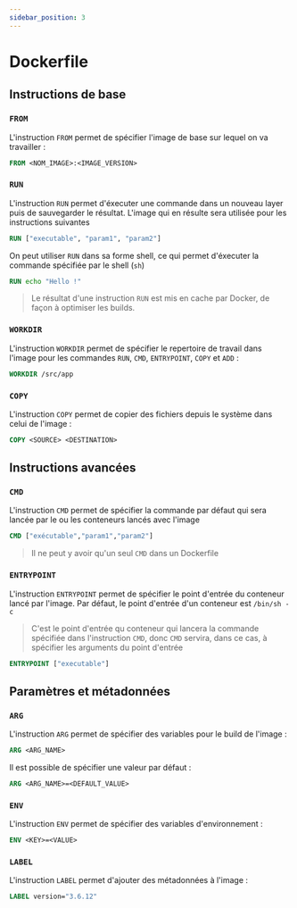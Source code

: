 ```yaml
---
sidebar_position: 3
---
```


# Dockerfile

## Instructions de base

### `FROM`

L'instruction `FROM` permet de spécifier l'image de base sur lequel on va travailler : 

```dockerfile
FROM <NOM_IMAGE>:<IMAGE_VERSION>
```

### `RUN`

L'instruction `RUN` permet d'éxecuter une commande dans un nouveau layer puis de sauvegarder le résultat. L'image qui en résulte sera utilisée
pour les instructions suivantes

```dockerfile
RUN ["executable", "param1", "param2"]
```

On peut utiliser `RUN` dans sa forme shell, ce qui permet d'éxecuter la commande spécifiée par le shell (`sh`)

```dockerfile
RUN echo "Hello !"
```

> Le résultat d'une instruction `RUN` est mis en cache par Docker, de façon à optimiser les builds.

### `WORKDIR`

L'instruction `WORKDIR` permet de spécifier le repertoire de travail dans l'image pour les commandes `RUN`, `CMD`, `ENTRYPOINT`, `COPY` et `ADD` : 

```dockerfile
WORKDIR /src/app
```

### `COPY`

L'instruction `COPY` permet de copier des fichiers depuis le système dans celui de l'image : 

```dockerfile
COPY <SOURCE> <DESTINATION>
```

## Instructions avancées

### `CMD`

L'instruction `CMD` permet de spécifier la commande par défaut qui sera lancée par le ou les conteneurs lancés avec l'image

```dockerfile
CMD ["exécutable","param1","param2"]
```

> Il ne peut y avoir qu'un seul `CMD` dans un Dockerfile

### `ENTRYPOINT`

L'instruction `ENTRYPOINT` permet de spécifier le point d'entrée du conteneur lancé par l'image. Par défaut, le point d'entrée d'un conteneur
est `/bin/sh -c`

> C'est le point d'entrée qu conteneur qui lancera la commande spécifiée dans l'instruction `CMD`, donc `CMD` servira, dans ce cas, à spécifier les
> arguments du point d'entrée

```dockerfile
ENTRYPOINT ["executable"]
```

## Paramètres et métadonnées

### `ARG`

L'instruction `ARG` permet de spécifier des variables pour le build de l'image : 

```dockerfile
ARG <ARG_NAME>
```

Il est possible de spécifier une valeur par défaut : 

```dockerfile
ARG <ARG_NAME>=<DEFAULT_VALUE>
```

### `ENV`

L'instruction `ENV` permet de spécifier des variables d'environnement : 

```dockerfile
ENV <KEY>=<VALUE>
```

### `LABEL`

L'instruction `LABEL` permet d'ajouter des métadonnées à l'image : 

```dockerfile
LABEL version="3.6.12"
```
